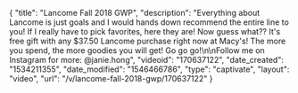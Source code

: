 {
    "title": "Lancome Fall 2018 GWP",
    "description": "Everything about Lancome is just goals and I would hands down recommend the entire line to you! If I really have to pick favorites, here they are! Now guess what?? It's free gift with any $37.50 Lancome purchase right now at Macy's! The more you spend, the more goodies you will get! Go go go!\n\nFollow me on Instagram for more: @janie.hong",
    "videoid": "170637122",
    "date_created": "1534211355",
    "date_modified": "1546466786",
    "type": "captivate",
    "layout": "video",
    "url": "\/v\/lancome-fall-2018-gwp\/170637122"
}